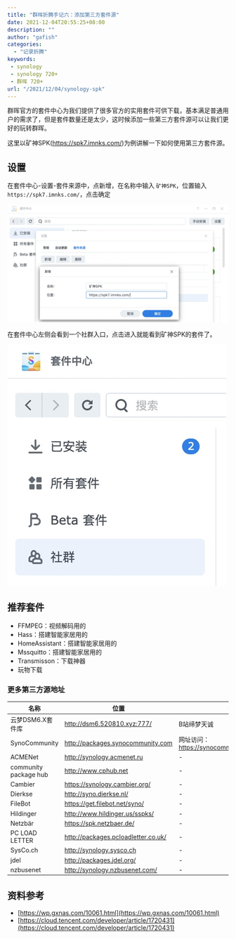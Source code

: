 ```yaml
---
title: "群晖折腾手记六：添加第三方套件源"
date: 2021-12-04T20:55:25+08:00
description: ""
author: "gafish"
categories:
  - "记录折腾"
keywords:
 - synology
 - synology 720+
 - 群晖 720+
url: "/2021/12/04/synology-spk"
---
```


群晖官方的套件中心为我们提供了很多官方的实用套件可供下载，基本满足普通用户的需求了，但是套件数量还是太少，这时候添加一些第三方套件源可以让我们更好的玩转群晖。

这里以矿神SPK(https://spk7.imnks.com/)为例讲解一下如何使用第三方套件源。

## 设置

在套件中心-设置-套件来源中，点新增，在名称中输入 `矿神SPK`，位置输入 `https://spk7.imnks.com/`，点击确定

![](/images/2021-12-04-synology-spk/2.jpg)

在套件中心左侧会看到一个社群入口，点击进入就能看到矿神SPK的套件了。

![](/images/2021-12-04-synology-spk/3.jpg)

## 推荐套件

- FFMPEG：视频解码用的
- Hass：搭建智能家居用的
- HomeAssistant：搭建智能家居用的
- Mssquitto：搭建智能家居用的
- Transmisson：下载神器
- 玩物下载

### 更多第三方源地址

| 名称 | 位置 | 备注 |
| --- | --- | --- |
| 云梦DSM6.X套件库 | http://dsm6.520810.xyz:777/ | B站缔梦天诚 |
| SynoCommunity | http://packages.synocommunity.com | 网址访问：https://synocommunity.com/packages |
| ACMENet | http://synology.acmenet.ru | - |
| community package hub | http://www.cphub.net | - |
| Cambier | https://synology.cambier.org/ | - |
| Dierkse | http://syno.dierkse.nl/ | - |
| FileBot | https://get.filebot.net/syno/ | - |
| Hildinger | http://www.hildinger.us/sspks/ | - |
| Netzbär | https://spk.netzbaer.de/ | - |
| PC LOAD LETTER | http://packages.pcloadletter.co.uk/ | - |
| SysCo.ch | http://synology.sysco.ch | - |
| jdel | http://packages.jdel.org/ | - |
| nzbusenet | http://synology.nzbusenet.com/ | - |

## 资料参考

- [https://wp.gxnas.com/10061.html](https://wp.gxnas.com/10061.html)
- [https://cloud.tencent.com/developer/article/1720431](https://cloud.tencent.com/developer/article/1720431)